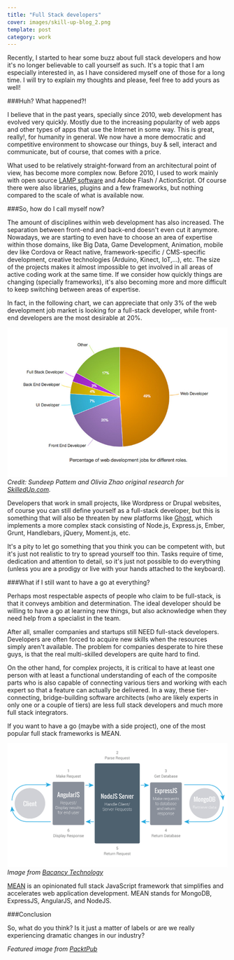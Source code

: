 ```yaml
---
title: "Full Stack developers"
cover: images/skill-up-blog_2.png
template: post
category: work
---
```


Recently, I started to hear some buzz about full stack developers and how it's no longer believable to call yourself as such. It's a topic that I am especially interested in, as I have considered myself one of those for a long time. I will try to explain my thoughts and please, feel free to add yours as well!

###Huh? What happened?!

I believe that in the past years, specially since 2010, web development has evolved very quickly. Mostly due to the increasing popularity of web apps and other types of apps that use the Internet in some way. This is great, really!, for humanity in general. We now have a more democratic and competitive environment to showcase our things, buy & sell, interact and communicate, but of course, that comes with a price.

What used to be relatively straight-forward from an architectural point of view, has become more complex now. Before 2010, I used to work mainly with open source [LAMP software](https://en.wikipedia.org/wiki/LAMP_(software_bundle)) and Adobe Flash / ActionScript. Of course there were also libraries, plugins and a few frameworks, but nothing compared to the scale of what is available now.

###So, how do I call myself now?

The amount of disciplines within web development has also increased. The separation between front-end and back-end doesn't even cut it anymore. Nowadays, we are starting to even have to choose an area of expertise within those domains, like Big Data, Game Development, Animation, mobile dev like Cordova or React native, framework-specific / CMS-specific development, creative technologies (Arduino, Kinect, IoT,...), etc. The size of the projects makes it almost impossible to get involved in all areas of active coding work at the same time. If we consider how quickly things are changing (specially frameworks), it's also becoming more and more difficult to keep switching between areas of expertise.

In fact, in the following chart, we can appreciate that only 3% of the web development job market is looking for a full-stack developer, while front-end developers are the most desirable at 20%.

![](./images/relative-demand-web-development-jobs-secondary.jpg)
*Credit: Sundeep Pattem and Olivia Zhao original research for [SkilledUp.com](http://www.skilledup.com/articles/reimagining-the-full-stack-developer).*

Developers that work in small projects, like Wordpress or Drupal websites, of course you can still define yourself as a full-stack developer, but this is something that will also be threaten by new platforms like [Ghost](http://ghost.org), which implements a more complex stack consisting of Node.js, Express.js, Ember, Grunt, Handlebars, jQuery, Moment.js, etc.

It's a pity to let go something that you think you can be competent with, but it's just not realistic to try to spread yourself too thin. Tasks require of time, dedication and attention to detail, so it's just not possible to do everything (unless you are a prodigy or live with your hands attached to the keyboard).

###What if I still want to have a go at everything?

Perhaps most respectable aspects of people who claim to be full-stack, is that it conveys ambition and determination. The ideal developer should be willing to have a go at learning new things, but also acknowledge when they need help from a specialist in the team.

After all, smaller companies and startups still NEED full-stack developers. Developers are often forced to acquire new skills when the resources simply aren't available. The problem for companies desperate to hire these guys, is that the real multi-skilled developers are quite hard to find.

On the other hand, for complex projects, it is critical to have at least one person with at least a functional understanding of each of the composite parts who is also capable of connecting various tiers and working with each expert so that a feature can actually be delivered. In a way, these tier-connecting, bridge-building software architects (who are likely experts in only one or a couple of tiers) are less full stack developers and much more full stack integrators.

If you want to have a go (maybe with a side project), one of the most popular full stack frameworks is MEAN.

![](./images/mean-stack.png)
*Image from [Bacancy Technology](http://www.bacancytechnology.com/mean-js-full-stack-development-solution/)*

[MEAN](http://mean.io) is an opinionated full stack JavaScript framework that simplifies and accelerates web application development. MEAN stands for MongoDB, ExpressJS, AngularJS, and NodeJS.

###Conclusion

So, what do you think? Is it just a matter of labels or are we really experiencing dramatic changes in our industry?

*Featured image from [PacktPub](https://www.packtpub.com/books/content/today-you-are-not-web-developer-if-you-dont-know-javascript)*
